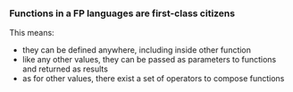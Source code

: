 ### Functions in a FP languages are first-class citizens

This means:

- they can be defined anywhere, including inside other function
- like any other values, they can be passed as parameters to functions and returned as results
- as for other values, there exist a set of operators to compose functions